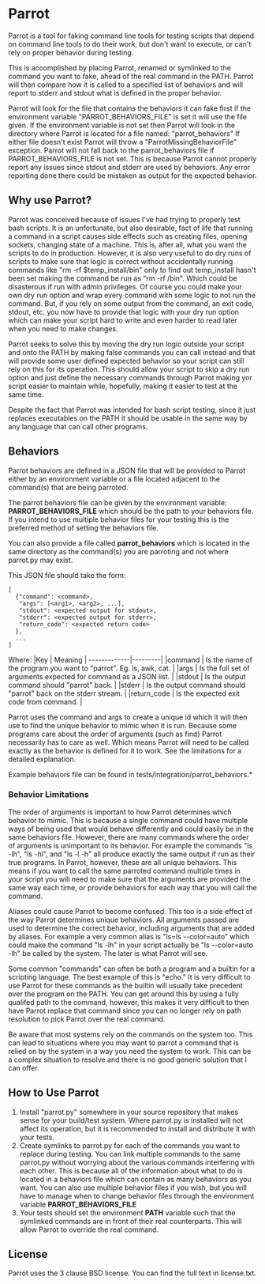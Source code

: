 # Parrot

Parrot is a tool for faking command line tools for testing scripts that depend
on command line tools to do their work, but don't want to execute, or can't
rely on proper behavior during testing.

This is accomplished by placing Parrot, renamed or symlinked to the command you
want to fake, ahead of the real command in the PATH. Parrot will then compare
how it is called to a specified list of behaviors and will report to stderr and
stdout what is defined in the proper behavior.

Parrot will look for the file that contains the behaviors it can fake first if
the environment variable "PARROT_BEHAVIORS_FILE" is set it will use the file
given. If the environment variable is not set then Parrot will look in the
directory where Parrot is located for a file named: "parrot_behaviors" If
either file doesn't exist Parrot will throw a "ParrotMissingBehaviorFile"
exception. Parrot will not fall back to the parrot_behaviors file if
PARROT_BEHAVIORS_FILE is not set. This is because Parrot cannot properly report
any issues since stdout and stderr are used by behaviors. Any error reporting
done there could be mistaken as output for the expected behavior.


## Why use Parrot?

Parrot was conceived because of issues I've had trying to properly test bash
scripts. It is an unfortunate, but also desirable, fact of life that running a
command in a script causes side effects such as creating files, opening sockets,
changing state of a machine. This is, after all, what you want the scripts to do
in production. However, it is also very useful to do dry runs of scripts to make
sure that logic is correct without accidentally running commands like
"rm -rf $temp_install/bin" only to find out temp_install hasn't been set making
the command be run as "rm -rf /bin". Which could be disasterous if run with admin
privileges. Of course you could make your own dry run option and wrap every
command with some logic to not run the command. But, if you rely on some output
from the command, an exit code, stdout, etc. you now have to provide that logic
with your dry run option which can make your script hard to write and even harder
to read later when you need to make changes.

Parrot seeks to solve this by moving the dry run logic outside your script and
onto the PATH by making false commands you can call instead and that will
provide some user defined expected behavior so your script can still rely on
this for its operation. This should allow your script to skip a dry run option
and just define the necessary commands through Parrot making yor script easier
to maintain while, hopefully, making it easier to test at the same time.

Despite the fact that Parrot was intended for bash script testing, since it
just replaces executables on the PATH it should be usable in the same way by
any language that can call other programs.


## Behaviors

Parrot behaviors are defined in a JSON file that will be provided to Parrot
either by an environment variable or a file located adjacent to the command(s)
that are being parroted.

The parrot behaviors file can be given by the environment variable:  
**PARROT_BEHAVIORS_FILE** which should be the path to your behaviors file. If
you intend to use multiple behavior files for your testing this is the
preferred method of setting the behaviors file.

You can also provide a file called **parrot_behaviors** which is located in 
the same directory as the command(s) you are parroting and not where parrot.py
may exist.

This JSON file should take the form:

    [
      {"command": <command>,
       "args": [<arg1>, <arg2>, ...],
       "stdout": <expected output for stdout>,
       "stderr": <expected output for stderr>,
       "return_code": <expected return code>
      },
      ...
    ]

Where:
|Key         | Meaning |
-------------|---------|
|command     | Is the name of the program you want to "parrot". Eg. ls, awk, cat. |
|args        | Is the full set of arguments expected for command as a JSON list. |
|stdout      | Is the output command should "parrot" back. |
|stderr      | Is the output command should "parrot" back on the stderr stream. |
|return_code | Is the expected exit code from command. |

Parrot uses the command and args to create a unique id which it will then use
to find the unique behavior to mimic when it is run. Because some programs care
about the order of arguments (such as find) Parrot necessarily has to care as
well. Which means Parrot will need to be called exactly as the behavior is
defined for it to work. See the limitations for a detailed explanation.

Example behaviors file can be found in tests/integration/parrot_behaviors.*

### Behavior Limitations

The order of arguments is important to how Parrot determines which behavior to
mimic. This is because a single command could have multiple ways of being used
that would behave differently and could easily be in the same behaviors file.
However, there are many commands where the order of arguments is unimportant to
its behavior. For example the commands "ls -lh", "ls -hl", and "ls -l -h" all 
produce exactly the same output if run as their true programs. In Parrot,
however, these are all unique behaviors. This means if you want to call the same
parroted command multiple times in your script you will need to make sure that
the arguments are provided the same way each time, or provide behaviors for each
way that you will call the command.

Aliases could cause Parrot to become confused. This too is a side effect of the
way Parrot determines unique behaviors. All arguments passed are used to
determine the correct behavior, including arguments that are added by aliases.
For example a very common alias is "ls=ls --color=auto" which could make the
command "ls -lh" in your script actually be "ls --color=auto -lh" be called by
the system. The later is what Parrot will see.

Some common "commands" can often be both a program and a builtin for a scripting 
language. The best example of this is "echo." It is very difficult to use Parrot
for these commands as the builtin will usually take precedent over the program
on the PATH. You can get around this by using a fully qualifed path to the
command, however, this makes it very difficult to then have Parrot replace that
command since you can no longer rely on path resolution to pick Parrot over the
real command.

Be aware that most systems rely on the commands on the system too. This can lead
to situations where you may want to parrot a command that is relied on by the
system in a way you need the system to work. This can be a complex situation to
resolve and there is no good generic solution that I can offer.


## How to Use Parrot

1. Install "parrot.py" somewhere in your source repository that makes sense for
your build/test system. Where parrot.py is installed will not affect its
operation, but it is recommended to install and distribute it with your tests.
2. Create symlinks to parrot.py for each of the commands you want to replace
during testing. You can link multiple commands to the same parrot.py without
worrying about the various commands interfering with each other. This is
because all of the information about what to do is located in a behaviors file
which can contain as many behaviors as you want. You can also use multiple
behavior files if you wish, but you will have to manage when to change behavior
files through the environment variable **PARROT_BEHAVIORS_FILE**
3. Your tests should set the environment **PATH** variable such that the
symlinked commands are in front of their real counterparts. This will allow
Parrot to override the real command.


## License
Parrot uses the 3 clause BSD license. You can find the full text in license.txt.

